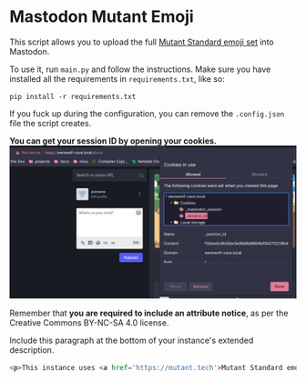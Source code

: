 # Mastodon Mutant Emoji

This script allows you to upload the full [Mutant Standard emoji set](https://mutant.tech) into Mastodon.

To use it, run `main.py` and follow the instructions. Make sure you have installed all the requirements in `requirements.txt`, like so:
```commandline
pip install -r requirements.txt
```

If you fuck up during the configuration, you can remove the `.config.json` file the script creates.

**You can get your session ID by opening your cookies.**
![Screenshot showing the location of the '_session_id' cookie.](assets/session-id.png)

Remember that **you are required to include an attribute notice**, as per the Creative Commons BY-NC-SA 4.0 license.

Include this paragraph at the bottom of your instance's extended description. 
```html
<p>This instance uses <a href='https://mutant.tech'>Mutant Standard emoji</a>, which are licensed under a <a href='https://creativecommons.org/licenses/by-nc-sa/4.0/'>CC BY-NC-SA 4.0 International License</a>.</p>
```
